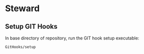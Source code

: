 # Steward

## Setup GIT Hooks
In base directory of repository, run the GIT hook setup executable:
```console
GitHooks/setup
```

